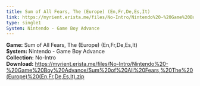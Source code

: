 ```yaml
---
title: Sum of All Fears, The (Europe) (En,Fr,De,Es,It)
link: https://myrient.erista.me/files/No-Intro/Nintendo%20-%20Game%20Boy%20Advance/Sum%20of%20All%20Fears,%20The%20(Europe)%20(En,Fr,De,Es,It).zip
type: single1
System: Nintendo - Game Boy Advance
---
```

<b>Game:</b> Sum of All Fears, The (Europe) (En,Fr,De,Es,It)<br>
<b>System:</b> Nintendo - Game Boy Advance<br>
<b>Collection:</b> No-Intro<br>
<b>Download:</b> https://myrient.erista.me/files/No-Intro/Nintendo%20-%20Game%20Boy%20Advance/Sum%20of%20All%20Fears,%20The%20(Europe)%20(En,Fr,De,Es,It).zip